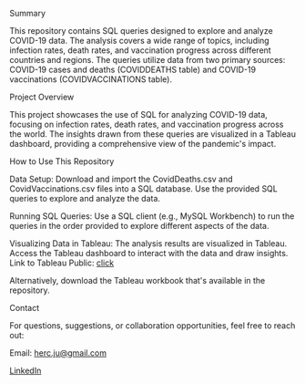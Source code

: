 Summary 

This repository contains SQL queries designed to explore and analyze COVID-19 data. The analysis covers a wide range of topics, including infection rates, death rates, and vaccination progress across different countries and regions. The queries utilize data from two primary sources: COVID-19 cases and deaths (COVIDDEATHS table) and COVID-19 vaccinations (COVIDVACCINATIONS table).

Project Overview

This project showcases the use of SQL for analyzing COVID-19 data, focusing on infection rates, death rates, and vaccination progress across the world. The insights drawn from these queries are visualized in a Tableau dashboard, providing a comprehensive view of the pandemic's impact.

How to Use This Repository

Data Setup:
Download and import the CovidDeaths.csv and CovidVaccinations.csv files into a SQL database.
Use the provided SQL queries to explore and analyze the data.

Running SQL Queries:
Use a SQL client (e.g., MySQL Workbench) to run the queries in the order provided to explore different aspects of the data.

Visualizing Data in Tableau:
The analysis results are visualized in Tableau. Access the Tableau dashboard to interact with the data and draw insights.
Link to Tableau Public: [click](https://public.tableau.com/app/profile/jules.herc/viz/Book1_17234862092900/Dashboard1?publish=yes)

Alternatively, download the Tableau workbook that's available in the repository.

Contact

For questions, suggestions, or collaboration opportunities, feel free to reach out:

Email: herc.ju@gmail.com

[LinkedIn](https://www.linkedin.com/in/julesherc/)
